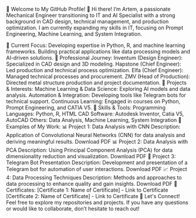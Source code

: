 🌟 Welcome to My GitHub Profile! 🌟
Hi there! I’m Artem, a passionate Mechanical Engineer transitioning to IT and AI Specialist with a strong background in CAD design, technical management, and production optimization. I am currently expanding my skills in IT, focusing on Prompt Engineering, Machine Learning, and System Integration.

🔹 Current Focus:
Developing expertise in Python, R, and machine learning frameworks. Building practical applications like data processing models and AI-driven solutions.
🔹 Professional Journey:
Inventum (Design Engineer): Specialized in CAD design and 3D modeling.
Hapstone (Chief Engineer): Led production and technical process optimization.
Elfa (Chief Engineer): Managed technical processes and procurement.
ZMV (Head of Production): Directed metal structure production and project documentation.
🔹 Projects & Interests:
Machine Learning & Data Science: Exploring AI models and data analysis.
Automation & Integration: Developing tools like Telegram bots for technical support.
Continuous Learning: Engaged in courses on Python, Prompt Engineering, and CATIA V5.
🔹 Skills & Tools:
Programming Languages: Python, R, HTML
CAD Software: Autodesk Inventor, Catia V5, AutoCAD
Others: Data Analysis, Machine Learning, System Integration
🔹 Examples of My Work:
📊 Project 1: Data Analysis with CNN
Description: Application of Convolutional Neural Networks (CNN) for data analysis and deriving meaningful results.
Download PDF
📊 Project 2: Data Analysis with PCA
Description: Using Principal Component Analysis (PCA) for data dimensionality reduction and visualization.
Download PDF
🤖 Project 3: Telegram Bot Presentation
Description: Development and presentation of a Telegram bot for automation of user interactions.
Download PDF
📈 Project 4: Data Processing Techniques
Description: Methods and approaches to data processing to enhance quality and gain insights.
Download PDF
🔹 Certificates:
[Certificate 1: Name of Certificate] - Link to Certificate
[Certificate 2: Name of Certificate] - Link to Certificate
🔹 Let's Connect!
Feel free to explore my repositories and projects. If you have any questions or would like to collaborate, don’t hesitate to reach out!
